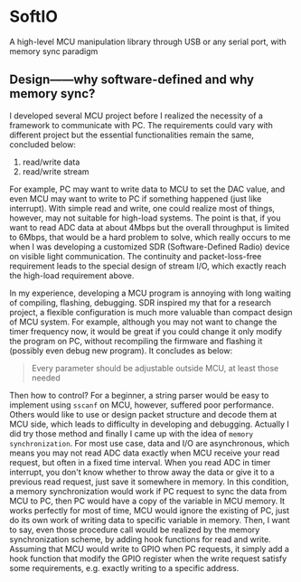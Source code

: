 # SoftIO
A high-level MCU manipulation library through USB or any serial port, with memory sync paradigm

## Design——why software-defined and why memory sync?

I developed several MCU project before I realized the necessity of a framework to communicate with PC. The requirements could vary with different project but the essential functionalities remain the same, concluded below:

1. read/write data
2. read/write stream

For example, PC may want to write data to MCU to set the DAC value, and even MCU may want to write to PC if something happened (just like interrupt). With simple read and write, one could realize most of things, however, may not suitable for high-load systems. The point is that, if you want to read ADC data at about 4Mbps but the overall throughput is limited to 6Mbps, that would be a hard problem to solve, which really occurs to me when I was developing a customized SDR (Software-Defined Radio) device on visible light communication. The continuity and packet-loss-free requirement leads to the special design of stream I/O, which exactly reach the high-load requirement above.

In my experience, developing a MCU program is annoying with long waiting of compiling, flashing, debugging. SDR inspired my that for a research project, a flexible configuration is much more valuable than compact design of MCU system. For example, although you may not want to change the timer frequency now, it would be great if you could change it only modify the program on PC, without recompiling the firmware and flashing it (possibly even debug new program). It concludes as below:

> Every parameter should be adjustable outside MCU, at least those needed

Then how to control? For a beginner, a string parser would be easy to implement using `sscanf` on MCU, however, suffered poor performance. Others would like to use or design packet structure and decode them at MCU side, which leads to difficulty in developing and debugging. Actually I did try those method and finally I came up with the idea of `memory synchronization`. For most use case, data and I/O are asynchronous, which means you may not read ADC data exactly when MCU receive your read request, but often in a fixed time interval. When you read ADC in timer interrupt, you don't know whether to throw away the data or give it to a previous read request, just save it somewhere in memory. In this condition, a memory synchronization would work if PC request to sync the data from MCU to PC, then PC would have a copy of the variable in MCU memory. It works perfectly for most of time, MCU would ignore the existing of PC, just do its own work of writing data to specific variable in memory. Then, I want to say, even those procedure call would be realized by the memory synchronization scheme, by adding hook functions for read and write. Assuming that MCU would write to GPIO when PC requests, it simply add a hook function that modify the GPIO register when the write request satisfy some requirements, e.g. exactly writing to a specific address.